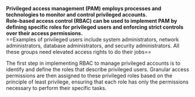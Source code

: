 **Privileged access management (PAM) employs processes and technologies to monitor and control privileged accounts.**  
**Role-based access control (RBAC) can be used to implement PAM by defining specific roles for privileged users and enforcing strict controls over their access permissions.**  
==Examples of privileged users include system administrators, network administrators, database administrators, and security administrators. All these groups need elevated access rights to do their jobs==
 
The first step in implementing RBAC to manage privileged accounts is to identify and define the roles that describe privileged users. Granular access permissions are then assigned to these privileged roles based on the principle of least privilege, ensuring that each role has only the permissions necessary to perform their specific tasks.